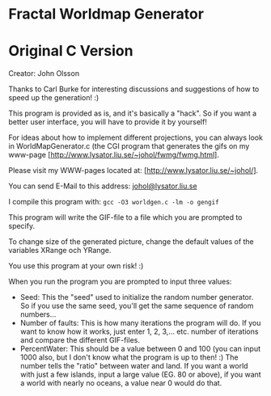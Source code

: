# Fractal Worldmap Generator

# Original C Version
Creator: John Olsson

Thanks to Carl Burke for interesting discussions and suggestions of how to speed up the generation! :)

This program is provided as is, and it's basically a "hack".
So if you want a better user interface, you will have to provide it by yourself!

For ideas about how to implement different projections,
you can always look in WorldMapGenerator.c
(the CGI program that generates the gifs on my www-page [http://www.lysator.liu.se/~johol/fwmg/fwmg.html].

Please visit my WWW-pages located at: [http://www.lysator.liu.se/~johol/].

You can send E-Mail to this address: johol@lysator.liu.se

I compile this program with: ```gcc -O3 worldgen.c -lm -o gengif```

This program will write the GIF-file to a file which you are prompted to specify.

To change size of the generated picture, change the default values of the variables XRange och YRange.

You use this program at your own risk! :)

When you run the program you are prompted to input three values:

* Seed: This the "seed" used to initialize the random number generator. So if you use the same seed, you'll get the same sequence of random numbers...
* Number of faults: This is how many iterations the program will do. If you want to know how it works, just enter 1, 2, 3,... etc. number of iterations and compare the different GIF-files.
* PercentWater: This should be a value between 0 and 100 (you can input 1000 also, but I don't know what the program is up to then! :) The number tells the "ratio" between water and land. If you want a world with just a few islands, input a large value (EG. 80 or above), if you want a world with nearly no oceans, a value near 0 would do that.